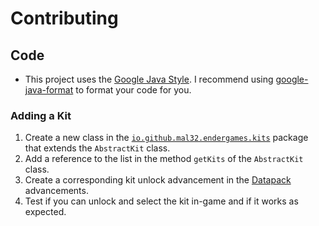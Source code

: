 # Contributing

## Code

- This project uses the [Google Java Style](https://google.github.io/styleguide/javaguide.html). I recommend
  using [google-java-format](https://github.com/google/google-java-format) to format your code for you.

### Adding a Kit

1. Create a new class in the [`io.github.mal32.endergames.kits`](/src/main/java/io/github/mal32/endergames/kits) package
   that extends the `AbstractKit` class.
2. Add a reference to the list in the method `getKits` of the `AbstractKit` class.
3. Create a corresponding kit unlock advancement in
   the [Datapack](/src/main/resources/EnderGamesDatapack/data/enga/advancement) advancements.
4. Test if you can unlock and select the kit in-game and if it works as expected.
